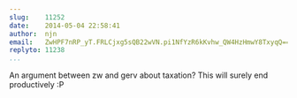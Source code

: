 ```yaml
---
slug:    11252
date:    2014-05-04 22:58:41
author:  njn
email:   ZwHPF7nRP_yT.FRLCjxg5sQB22wVN.pi1NfYzR6kKvhw_QW4HzHmwY8TxyqQ==
replyto: 11238
...
```


An argument between zw and gerv about taxation? This will surely end
productively :P
